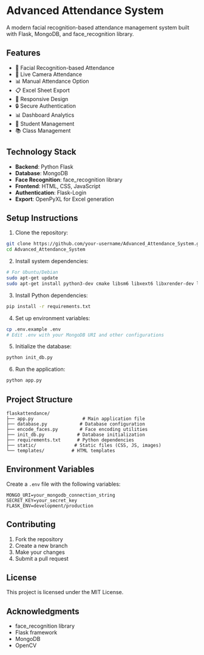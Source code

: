 # Advanced Attendance System

A modern facial recognition-based attendance management system built with Flask, MongoDB, and face_recognition library.

## Features

- 👤 Facial Recognition-based Attendance
- 📸 Live Camera Attendance
- 📊 Manual Attendance Option
- 📋 Excel Sheet Export
- 📱 Responsive Design
- 🔒 Secure Authentication
- 📊 Dashboard Analytics
- 👥 Student Management
- 📚 Class Management

## Technology Stack

- **Backend**: Python Flask
- **Database**: MongoDB
- **Face Recognition**: face_recognition library
- **Frontend**: HTML, CSS, JavaScript
- **Authentication**: Flask-Login
- **Export**: OpenPyXL for Excel generation

## Setup Instructions

1. Clone the repository:
```bash
git clone https://github.com/your-username/Advanced_Attendance_System.git
cd Advanced_Attendance_System
```

2. Install system dependencies:
```bash
# For Ubuntu/Debian
sudo apt-get update
sudo apt-get install python3-dev cmake libsm6 libxext6 libxrender-dev libglib2.0-0
```

3. Install Python dependencies:
```bash
pip install -r requirements.txt
```

4. Set up environment variables:
```bash
cp .env.example .env
# Edit .env with your MongoDB URI and other configurations
```

5. Initialize the database:
```bash
python init_db.py
```

6. Run the application:
```bash
python app.py
```

## Project Structure

```
flaskattendance/
├── app.py                  # Main application file
├── database.py            # Database configuration
├── encode_faces.py        # Face encoding utilities
├── init_db.py            # Database initialization
├── requirements.txt      # Python dependencies
├── static/              # Static files (CSS, JS, images)
└── templates/          # HTML templates
```

## Environment Variables

Create a `.env` file with the following variables:
```
MONGO_URI=your_mongodb_connection_string
SECRET_KEY=your_secret_key
FLASK_ENV=development/production
```

## Contributing

1. Fork the repository
2. Create a new branch
3. Make your changes
4. Submit a pull request

## License

This project is licensed under the MIT License.

## Acknowledgments

- face_recognition library
- Flask framework
- MongoDB
- OpenCV
